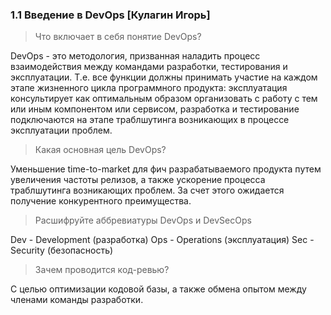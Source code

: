 ### 1.1 Введение в DevOps [Кулагин Игорь]

> Что включает в себя понятие DevOps?

DevOps - это методология, призванная наладить процесс взаимодействия между командами разработки, тестирования и эксплуатации. Т.е. все функции должны принимать  участие на каждом этапе жизненного цикла программного продукта: эксплуатация консультирует как оптимальным образом организовать с работу с тем или иным компонентом или сервисом, разработка и тестирование подключаются на этапе траблшутинга возникающих в процессе эксплуатации проблем.

> Какая основная цель DevOps?

Уменьшение time-to-market для фич разрабатываемого продукта путем увеличения частоты релизов, а также ускорение процесса траблшутинга возникающих проблем. За счет этого ожидается получение конкурентного преимущества.

> Расшифруйте аббревиатуры DevOps и DevSecOps

Dev - Development (разработка)
Ops - Operations (эксплуатация)
Sec - Security (безопасность)

> Зачем проводится код-ревью?

С целью оптимизации кодовой базы, а также обмена опытом между членами команды разработки.
